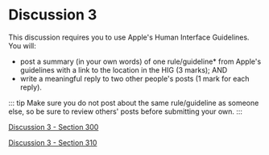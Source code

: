 # Discussion 3

This discussion requires you to use Apple's Human Interface Guidelines.  You will:

- post a summary (in your own words) of one rule/guideline* from Apple's guidelines with a link to the location in the HIG (3 marks); AND
- write a meaningful reply to two other people's posts (1 mark for each reply).

::: tip
Make sure you do not post about the same rule/guideline as someone else, so be sure to review others' posts before submitting your own.
:::

[Discussion 3 - Section 300](https://brightspace.algonquincollege.com/d2l/le/196083/discussions/List)

[Discussion 3 - Section 310](https://brightspace.algonquincollege.com/d2l/le/196084/discussions/List)
